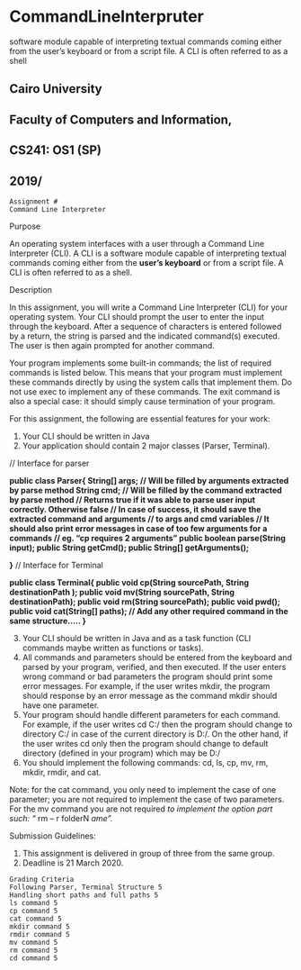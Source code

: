 # CommandLineInterpruter
 software module capable of interpreting textual commands coming either from the user’s keyboard or from a script file. A CLI is often referred to as a shell

## Cairo University

## Faculty of Computers and Information,

## CS241: OS1 (SP)

## 2019/

```
Assignment #
Command Line Interpreter
```
Purpose

An operating system interfaces with a user through a Command Line Interpreter (CLI). A
CLI is a software module capable of interpreting textual commands coming either from
the **user’s keyboard** or from a script file. A CLI is often referred to as a shell.

Description

In this assignment, you will write a Command Line Interpreter (CLI) for your operating
system. Your CLI should prompt the user to enter the input through the keyboard. After a
sequence of characters is entered followed by a return, the string is parsed and the
indicated command(s) executed. The user is then again prompted for another command.

Your program implements some built-in commands; the list of required commands is
listed below. This means that your program must implement these commands directly by
using the system calls that implement them. Do not use exec to implement any of these
commands. The exit command is also a special case: it should simply cause termination
of your program.

For this assignment, the following are essential features for your work:

1. Your CLI should be written in Java
2. Your application should contain 2 major classes (Parser, Terminal).

// Interface for parser

**public class Parser{
String[] args; // Will be filled by arguments extracted by parse method
String cmd; // Will be filled by the command extracted by parse method
// Returns true if it was able to parse user input correctly. Otherwise
false
// In case of success, it should save the extracted command and
arguments
// to args and cmd variables
// It should also print error messages in case of too few arguments for
a commands
// eg. “cp requires 2 arguments”
public boolean parse(String input);
public String getCmd();
public String[] getArguments();**


**}**
// Interface for Terminal

**public class Terminal{
public void cp(String sourcePath, String destinationPath );
public void mv(String sourcePath, String destinationPath);
public void rm(String sourcePath);
public void pwd();
public void cat(String[] paths);
// Add any other required command in the same structure.....
}**

3. Your CLI should be written in Java and as a task function (CLI commands maybe
written as functions or tasks).
4. All commands and parameters should be entered from the keyboard and parsed by
your program, verified, and then executed. If the user enters wrong command or bad
parameters the program should print some error messages. For example, if the user writes
mkdir, the program should response by an error message as the command mkdir should
have one parameter.
5. Your program should handle different parameters for each command. For example, if
the user writes cd C:/ then the program should change to directory C:/ in case of the
current directory is D:/. On the other hand, if the user writes cd only then the program
should change to default directory (defined in your program) which may be D:/
6. You should implement the following commands: cd, ls, cp, mv, rm, mkdir, rmdir,
and cat.

Note: for the cat command, you only need to implement the case of one parameter; you
are not required to implement the case of two parameters. For the mv command you are
not required _to implement the option part such: “_ rm _–_ r folderN _ame”._

Submission Guidelines:

1. This assignment is delivered in group of three from the same group.
2. Deadline is 21 March 2020.

```
Grading Criteria
Following Parser, Terminal Structure 5
Handling short paths and full paths 5
ls command 5
cp command 5
cat command 5
mkdir command 5
rmdir command 5
mv command 5
rm command 5
cd command 5
```

